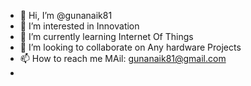 - 👋 Hi, I’m @gunanaik81
- 👀 I’m interested in Innovation
- 🌱 I’m currently learning Internet Of Things
- 💞️ I’m looking to collaborate on Any hardware Projects
- 📫 How to reach me MAil: gunanaik81@gmail.com
-                   

<!---
gunanaik81/gunanaik81 is a ✨ special ✨ repository because its `README.md` (this file) appears on your GitHub profile.
You can click the Preview link to take a look at your changes.
--->
